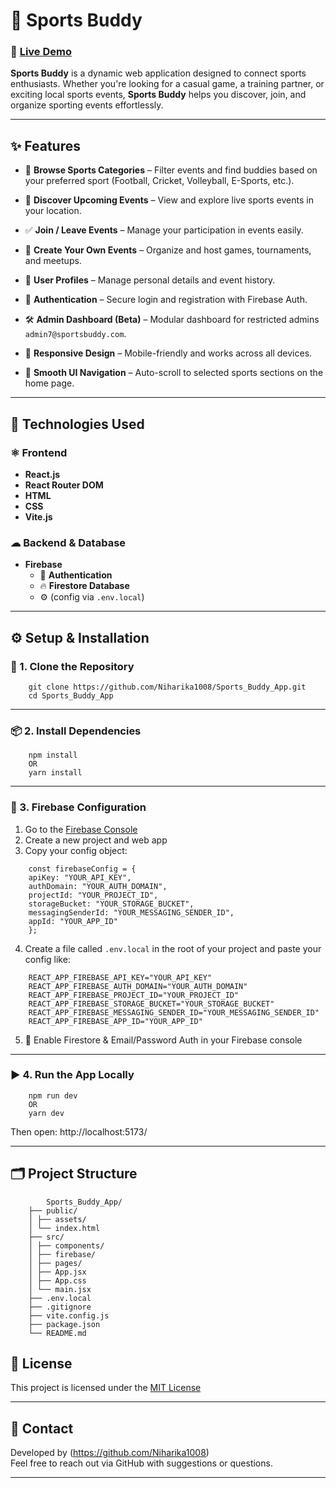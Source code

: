 # 🏅 Sports Buddy

### 🔗 [Live Demo]()


**Sports Buddy** is a dynamic web application designed to connect sports enthusiasts. Whether you're looking for a casual game, a training partner, or exciting local sports events, **Sports Buddy** helps you discover, join, and organize sporting events effortlessly.

---

## ✨ Features

- 🎯 **Browse Sports Categories** – Filter events and find buddies based on your preferred sport (Football, Cricket, Volleyball, E-Sports, etc.).
- 📆 **Discover Upcoming Events** – View and explore live sports events in your location.
- ✅ **Join / Leave Events** – Manage your participation in events easily.
- 📝 **Create Your Own Events** – Organize and host games, tournaments, and meetups.
- 👤 **User Profiles** – Manage personal details and event history.
- 🔐 **Authentication** – Secure login and registration with Firebase Auth.
- 🛠 **Admin Dashboard (Beta)** – Modular dashboard for restricted admins `admin7@sportsbuddy.com`.
- 📱 **Responsive Design** – Mobile-friendly and works across all devices.

- 🧭 **Smooth UI Navigation** – Auto-scroll to selected sports sections on the home page.

---

## 🚀 Technologies Used

### ⚛ Frontend
- **React.js**
- **React Router DOM**
- **HTML**
- **CSS**
- **Vite.js**

### ☁ Backend & Database
- **Firebase**
  - 🧾 **Authentication**
  - 🔥 **Firestore Database**
  - ⚙️ (config via `.env.local`)

---

## ⚙️ Setup & Installation



### 🧩 1. Clone the Repository

```
    git clone https://github.com/Niharika1008/Sports_Buddy_App.git
    cd Sports_Buddy_App
```


---

### 📦 2. Install Dependencies

```
    npm install
    OR
    yarn install
```


---

### 🔐 3. Firebase Configuration

1. Go to the [Firebase Console](https://console.firebase.google.com/)
2. Create a new project and web app
3. Copy your config object:

```
    const firebaseConfig = {
    apiKey: "YOUR_API_KEY",
    authDomain: "YOUR_AUTH_DOMAIN",
    projectId: "YOUR_PROJECT_ID",
    storageBucket: "YOUR_STORAGE_BUCKET",
    messagingSenderId: "YOUR_MESSAGING_SENDER_ID",
    appId: "YOUR_APP_ID"
    };
```


4. Create a file called `.env.local` in the root of your project and paste your config like:

```
    REACT_APP_FIREBASE_API_KEY="YOUR_API_KEY"
    REACT_APP_FIREBASE_AUTH_DOMAIN="YOUR_AUTH_DOMAIN"
    REACT_APP_FIREBASE_PROJECT_ID="YOUR_PROJECT_ID"
    REACT_APP_FIREBASE_STORAGE_BUCKET="YOUR_STORAGE_BUCKET"
    REACT_APP_FIREBASE_MESSAGING_SENDER_ID="YOUR_MESSAGING_SENDER_ID"
    REACT_APP_FIREBASE_APP_ID="YOUR_APP_ID"
```

5. 🧯 Enable Firestore & Email/Password Auth in your Firebase console

---

### ▶️ 4. Run the App Locally

```
    npm run dev
    OR
    yarn dev
```


Then open: http://localhost:5173/

---

## 🗂️ Project Structure

```
        Sports_Buddy_App/
    ├── public/
    │ ├── assets/
    │ └── index.html
    ├── src/
    │ ├── components/
    │ ├── firebase/
    │ ├── pages/
    │ ├── App.jsx
    │ ├── App.css
    │ └── main.jsx
    ├── .env.local
    ├── .gitignore
    ├── vite.config.js
    ├── package.json
    └── README.md
```

## 📄 License

This project is licensed under the [MIT License](https://opensource.org/licenses/MIT)

---

## 📧 Contact

Developed by (https://github.com/Niharika1008)  
Feel free to reach out via GitHub with suggestions or questions.

---

